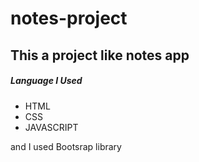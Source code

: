 # notes-project
<h2>This a project like notes app</h2>
<h5>Language I Used</h5>
<ul>
  <li>HTML</li>
  <li>CSS</li>
  <li>JAVASCRIPT</li>
</ul>
<p>and I used Bootsrap library</p>

